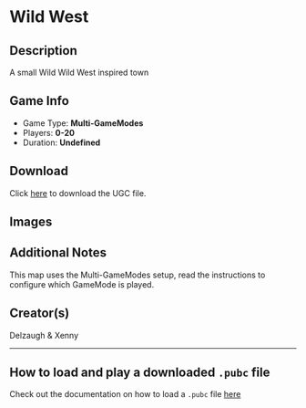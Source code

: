 # Wild West

## Description

A small Wild Wild West inspired town

## Game Info

- Game Type: **Multi-GameModes**
- Players: **0-20**
- Duration: **Undefined**

## Download

Click [here]() to download the UGC file.

## Images

## Additional Notes

This map uses the Multi-GameModes setup, read the instructions to configure which GameMode is played.

## Creator(s)

Delzaugh & Xenny

---

## How to load and play a downloaded `.pubc` file
Check out the documentation on how to load a `.pubc` file [here](How-To-Load.md)